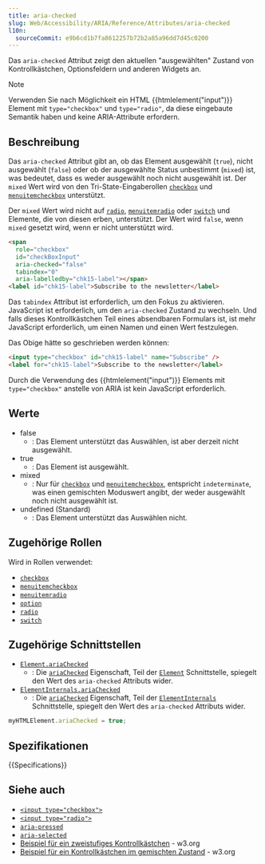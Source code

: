 ```yaml
---
title: aria-checked
slug: Web/Accessibility/ARIA/Reference/Attributes/aria-checked
l10n:
  sourceCommit: e9b6cd1b7fa8612257b72b2a85a96dd7d45c0200
---
```


Das `aria-checked` Attribut zeigt den aktuellen "ausgewählten" Zustand von Kontrollkästchen, Optionsfeldern und anderen Widgets an.

> [!NOTE]
> Verwenden Sie nach Möglichkeit ein HTML {{htmlelement("input")}} Element mit `type="checkbox"` und `type="radio"`, da diese eingebaute Semantik haben und keine ARIA-Attribute erfordern.

## Beschreibung

Das `aria-checked` Attribut gibt an, ob das Element ausgewählt (`true`), nicht ausgewählt (`false`) oder ob der ausgewählte Status unbestimmt (`mixed`) ist, was bedeutet, dass es weder ausgewählt noch nicht ausgewählt ist. Der `mixed` Wert wird von den Tri-State-Eingaberollen [`checkbox`](/de/docs/Web/Accessibility/ARIA/Reference/Roles/checkbox_role) und [`menuitemcheckbox`](/de/docs/Web/Accessibility/ARIA/Reference/Roles/menuitemcheckbox_role) unterstützt.

Der `mixed` Wert wird nicht auf [`radio`](/de/docs/Web/Accessibility/ARIA/Reference/Roles/radio_role), [`menuitemradio`](/de/docs/Web/Accessibility/ARIA/Reference/Roles/menuitemradio_role) oder [`switch`](/de/docs/Web/Accessibility/ARIA/Reference/Roles/switch_role) und Elemente, die von diesen erben, unterstützt. Der Wert wird `false`, wenn `mixed` gesetzt wird, wenn er nicht unterstützt wird.

```html
<span
  role="checkbox"
  id="checkBoxInput"
  aria-checked="false"
  tabindex="0"
  aria-labelledby="chk15-label"></span>
<label id="chk15-label">Subscribe to the newsletter</label>
```

Das `tabindex` Attribut ist erforderlich, um den Fokus zu aktivieren. JavaScript ist erforderlich, um den `aria-checked` Zustand zu wechseln. Und falls dieses Kontrollkästchen Teil eines absendbaren Formulars ist, ist mehr JavaScript erforderlich, um einen Namen und einen Wert festzulegen.

Das Obige hätte so geschrieben werden können:

```html
<input type="checkbox" id="chk15-label" name="Subscribe" />
<label for="chk15-label">Subscribe to the newsletter</label>
```

Durch die Verwendung des {{htmlelement("input")}} Elements mit `type="checkbox"` anstelle von ARIA ist kein JavaScript erforderlich.

## Werte

- false
  - : Das Element unterstützt das Auswählen, ist aber derzeit nicht ausgewählt.
- true
  - : Das Element ist ausgewählt.
- mixed
  - : Nur für [`checkbox`](/de/docs/Web/Accessibility/ARIA/Reference/Roles/checkbox_role) und [`menuitemcheckbox`](/de/docs/Web/Accessibility/ARIA/Reference/Roles/menuitemcheckbox_role), entspricht `indeterminate`, was einen gemischten Moduswert angibt, der weder ausgewählt noch nicht ausgewählt ist.
- undefined (Standard)
  - : Das Element unterstützt das Auswählen nicht.

## Zugehörige Rollen

Wird in Rollen verwendet:

- [`checkbox`](/de/docs/Web/Accessibility/ARIA/Reference/Roles/checkbox_role)
- [`menuitemcheckbox`](/de/docs/Web/Accessibility/ARIA/Reference/Roles/menuitemcheckbox_role)
- [`menuitemradio`](/de/docs/Web/Accessibility/ARIA/Reference/Roles/menuitemradio_role)
- [`option`](/de/docs/Web/Accessibility/ARIA/Reference/Roles/option_role)
- [`radio`](/de/docs/Web/Accessibility/ARIA/Reference/Roles/radio_role)
- [`switch`](/de/docs/Web/Accessibility/ARIA/Reference/Roles/switch_role)

## Zugehörige Schnittstellen

- [`Element.ariaChecked`](/de/docs/Web/API/Element/ariaChecked)
  - : Die [`ariaChecked`](/de/docs/Web/API/Element/ariaChecked) Eigenschaft, Teil der [`Element`](/de/docs/Web/API/Element) Schnittstelle, spiegelt den Wert des `aria-checked` Attributs wider.
- [`ElementInternals.ariaChecked`](/de/docs/Web/API/ElementInternals/ariaChecked)
  - : Die [`ariaChecked`](/de/docs/Web/API/ElementInternals/ariaChecked) Eigenschaft, Teil der [`ElementInternals`](/de/docs/Web/API/ElementInternals) Schnittstelle, spiegelt den Wert des `aria-checked` Attributs wider.

```js
myHTMLElement.ariaChecked = true;
```

## Spezifikationen

{{Specifications}}

## Siehe auch

- [`<input type="checkbox">`](/de/docs/Web/HTML/Reference/Elements/input/checkbox)
- [`<input type="radio">`](/de/docs/Web/HTML/Reference/Elements/input/radio)
- [`aria-pressed`](/de/docs/Web/Accessibility/ARIA/Reference/Attributes/aria-pressed)
- [`aria-selected`](/de/docs/Web/Accessibility/ARIA/Reference/Attributes/aria-selected)
- [Beispiel für ein zweistufiges Kontrollkästchen](https://www.w3.org/WAI/ARIA/apg/example-index/checkbox/checkbox.html) - w3.org
- [Beispiel für ein Kontrollkästchen im gemischten Zustand](https://www.w3.org/WAI/ARIA/apg/example-index/checkbox/checkbox-mixed.html) - w3.org
